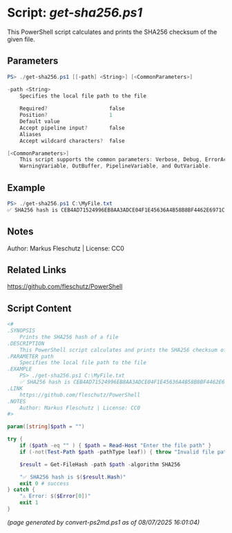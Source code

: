 Script: *get-sha256.ps1*
========================

This PowerShell script calculates and prints the SHA256 checksum of the given file.

Parameters
----------
```powershell
PS> ./get-sha256.ps1 [[-path] <String>] [<CommonParameters>]

-path <String>
    Specifies the local file path to the file
    
    Required?                    false
    Position?                    1
    Default value                
    Accept pipeline input?       false
    Aliases                      
    Accept wildcard characters?  false

[<CommonParameters>]
    This script supports the common parameters: Verbose, Debug, ErrorAction, ErrorVariable, WarningAction, 
    WarningVariable, OutBuffer, PipelineVariable, and OutVariable.
```

Example
-------
```powershell
PS> ./get-sha256.ps1 C:\MyFile.txt
✅ SHA256 hash is CEB4AD71524996EB8AA3ADCE04F1E45636A4B58B8BF4462E6971CF2E56B4293E

```

Notes
-----
Author: Markus Fleschutz | License: CC0

Related Links
-------------
https://github.com/fleschutz/PowerShell

Script Content
--------------
```powershell
<#
.SYNOPSIS
	Prints the SHA256 hash of a file
.DESCRIPTION
	This PowerShell script calculates and prints the SHA256 checksum of the given file.
.PARAMETER path
	Specifies the local file path to the file
.EXAMPLE
	PS> ./get-sha256.ps1 C:\MyFile.txt
	✅ SHA256 hash is CEB4AD71524996EB8AA3ADCE04F1E45636A4B58B8BF4462E6971CF2E56B4293E
.LINK
	https://github.com/fleschutz/PowerShell
.NOTES
	Author: Markus Fleschutz | License: CC0
#>

param([string]$path = "")

try {
	if ($path -eq "" ) { $path = Read-Host "Enter the file path" }
	if (-not(Test-Path $path -pathType leaf)) { throw "Invalid file path given: $path" }

	$result = Get-FileHash -path $path -algorithm SHA256

	"✅ SHA256 hash is $($result.Hash)"
	exit 0 # success
} catch {
	"⚠️ Error: $($Error[0])"
	exit 1
}
```

*(page generated by convert-ps2md.ps1 as of 08/07/2025 16:01:04)*
